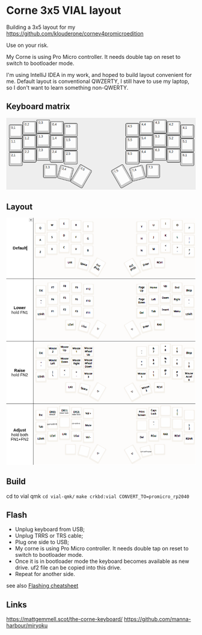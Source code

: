 # Corne 3x5 VIAL layout

Building a 3x5 layout for my https://github.com/klouderone/cornev4promicroedition

Use on your risk.

My Corne is using Pro Micro controller. It needs double tap on reset to switch to bootloader mode.

I'm using IntelliJ IDEA in my work, and hoped to build layout convenient for me.
Default layout is conventional QWZERTY, I still have to use my laptop, so I don't want to learn something non-QWERTY.

## Keyboard matrix
![Matrix](matrix.png)

## Layout
![Matrix](layout.png)

## Build
cd to vial qmk `cd vial-qmk/`
`make crkbd:vial CONVERT_TO=promicro_rp2040`

## Flash
* Unplug keyboard from USB;
* Unplug TRRS or TRS cable;
* Plug one side to USB;
* My corne is using Pro Micro controller. It needs double tap on reset to switch to bootloader mode.
* Once it is in bootloader mode the keyboard becomes available as new drive. uf2 file can be copied into this drive.
* Repeat for another side.

see also [Flashing cheatsheet](flashing-cheatsheet.md)

## Links
https://mattgemmell.scot/the-corne-keyboard/
https://github.com/manna-harbour/miryoku
